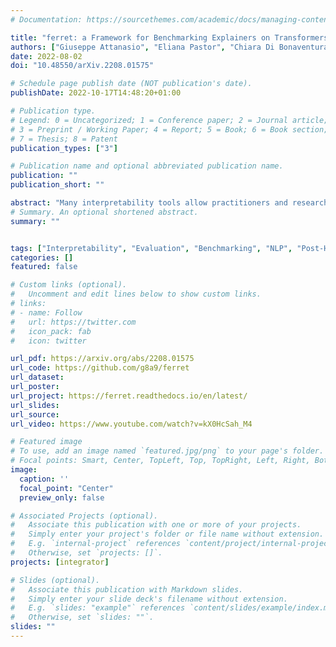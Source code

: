 ```yaml
---
# Documentation: https://sourcethemes.com/academic/docs/managing-content/

title: "ferret: a Framework for Benchmarking Explainers on Transformers"
authors: ["Giuseppe Attanasio", "Eliana Pastor", "Chiara Di Bonaventura", "Debora Nozza"]
date: 2022-08-02
doi: "10.48550/arXiv.2208.01575"

# Schedule page publish date (NOT publication's date).
publishDate: 2022-10-17T14:48:20+01:00

# Publication type.
# Legend: 0 = Uncategorized; 1 = Conference paper; 2 = Journal article;
# 3 = Preprint / Working Paper; 4 = Report; 5 = Book; 6 = Book section;
# 7 = Thesis; 8 = Patent
publication_types: ["3"]

# Publication name and optional abbreviated publication name.
publication: ""
publication_short: ""

abstract: "Many interpretability tools allow practitioners and researchers to explain Natural Language Processing systems. However, each tool requires different configurations and provides explanations in different forms, hindering the possibility of assessing and comparing them. A principled, unified evaluation benchmark will guide the users through the central question: which explanation method is more reliable for my use case? We introduce ferret, an easy-to-use, extensible Python library to explain Transformer-based models integrated with the Hugging Face Hub. It offers a unified benchmarking suite to test and compare a wide range of state-of-the-art explainers on any text or interpretability corpora. In addition, ferret provides convenient programming abstractions to foster the introduction of new explanation methods, datasets, or evaluation metrics."
# Summary. An optional shortened abstract.
summary: ""


tags: ["Interpretability", "Evaluation", "Benchmarking", "NLP", "Post-Hoc"]
categories: []
featured: false

# Custom links (optional).
#   Uncomment and edit lines below to show custom links.
# links:
# - name: Follow
#   url: https://twitter.com
#   icon_pack: fab
#   icon: twitter

url_pdf: https://arxiv.org/abs/2208.01575
url_code: https://github.com/g8a9/ferret
url_dataset:
url_poster:
url_project: https://ferret.readthedocs.io/en/latest/
url_slides:
url_source:
url_video: https://www.youtube.com/watch?v=kX0HcSah_M4

# Featured image
# To use, add an image named `featured.jpg/png` to your page's folder.
# Focal points: Smart, Center, TopLeft, Top, TopRight, Left, Right, BottomLeft, Bottom, BottomRight.
image:
  caption: ''
  focal_point: "Center"
  preview_only: false

# Associated Projects (optional).
#   Associate this publication with one or more of your projects.
#   Simply enter your project's folder or file name without extension.
#   E.g. `internal-project` references `content/project/internal-project/index.md`.
#   Otherwise, set `projects: []`.
projects: [integrator]

# Slides (optional).
#   Associate this publication with Markdown slides.
#   Simply enter your slide deck's filename without extension.
#   E.g. `slides: "example"` references `content/slides/example/index.md`.
#   Otherwise, set `slides: ""`.
slides: ""
---
```

